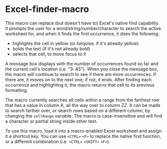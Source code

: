 # Excel-finder-macro
This macro can replace (but doesn't have to) Excel's native find capability.  It prompts the user for a word/string/number/character to search the active worksheet for, and when it finds the first occurrence, it does the following:
- highlights the cell in yellow (or turqoise, if it's already yellow)
- bolds the text (if it's not already bold)
- selects that cell, to move focus to it

A message box displays with the number of occurrences found so far and the current cell's location (i.e. "3: A5").  When you close the message box, the macro will continue to search to see if there are more occurrences.  If there are, it moves on to the next one; if not, it ends.  After finding each occurrence and highlighting it, the macro returns that cell to its previous formatting.

The macro currently searches all cells within a range from the farthest row that has a value in column A, all the way over to column ZZ.  It can be made to search farther over, or search rows based on a different column, by changing the `cellRange` variable.  The macro is case-insensitive and will find a character or partial string inside other text.

To use this macro, load it into a macro-enabled Excel worksheet and assign it a shortcut key.  You can use `<CTRL>` `<F>` to replace the native find function, or a different combination (i.e. `<CTRL>` `<SHIFT>` `<F>`).
